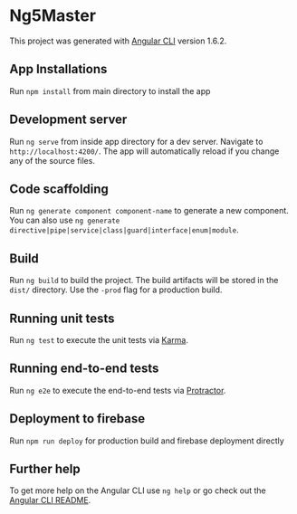 # Ng5Master

This project was generated with [Angular CLI](https://github.com/angular/angular-cli) version 1.6.2.

## App Installations

Run `npm install` from main directory to install the app

## Development server

Run `ng serve` from inside app directory for a dev server. Navigate to `http://localhost:4200/`. The app will automatically reload if you change any of the source files.

## Code scaffolding

Run `ng generate component component-name` to generate a new component. You can also use `ng generate directive|pipe|service|class|guard|interface|enum|module`.

## Build

Run `ng build` to build the project. The build artifacts will be stored in the `dist/` directory. Use the `-prod` flag for a production build.

## Running unit tests

Run `ng test` to execute the unit tests via [Karma](https://karma-runner.github.io).

## Running end-to-end tests

Run `ng e2e` to execute the end-to-end tests via [Protractor](http://www.protractortest.org/).

## Deployment to firebase

Run `npm run deploy` for production build and firebase deployment directly

## Further help

To get more help on the Angular CLI use `ng help` or go check out the [Angular CLI README](https://github.com/angular/angular-cli/blob/master/README.md).